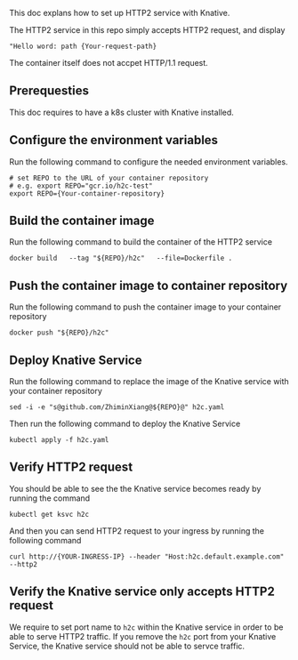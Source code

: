 This doc explans how to set up HTTP2 service with Knative.

The HTTP2 service in this repo simply accepts HTTP2 request, and display

```
"Hello word: path {Your-request-path}
```

The container itself does not accpet HTTP/1.1 request.

## Prerequesties

This doc requires to have a k8s cluster with Knative installed.


## Configure the environment variables

Run the following command to configure the needed environment variables.

```shell
# set REPO to the URL of your container repository
# e.g. export REPO="gcr.io/h2c-test"
export REPO={Your-container-repository}
```

## Build the container image

Run the following command to build the container of the HTTP2 service

```shell
docker build   --tag "${REPO}/h2c"   --file=Dockerfile .
```

## Push the container image to container repository

Run the following command to push the container image to your container repository

```shell
docker push "${REPO}/h2c"
```

## Deploy Knative Service

Run the following command to replace the image of the Knative service with your container repository

```shell
sed -i -e "s@github.com/ZhiminXiang@${REPO}@" h2c.yaml
```

Then run the following command to deploy the Knative Service

```shell
kubectl apply -f h2c.yaml
```

## Verify HTTP2 request

You should be able to see the the Knative service becomes ready by running the command

```shell
kubectl get ksvc h2c
```

And then you can send HTTP2 request to your ingress by running the following command

```shell
curl http://{YOUR-INGRESS-IP} --header "Host:h2c.default.example.com" --http2
```

## Verify the Knative service only accepts HTTP2 request

We require to set port name to `h2c` within the Knative service in order to be able to serve HTTP2 traffic.
If you remove the `h2c` port from your Knative Service, the Knative service should not be able to servce traffic.
